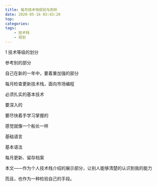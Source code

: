 ```yaml
---
title: 每月技术栈规划与剖析
date: 2020-05-16 03:43:28
top: 
categories:
tags:
	- 技术栈
	- 规划
---
```


1 技术等级的划分

参考别的部分

自己在新的一年中，要着重加强的部分

每月检查更新技术栈，面向市场编程

必须扎实的基本技术

要深入的

要尽快着手学习掌握的

感觉就像一个船长一样



基础语言

基本语法

每月更新、留存档案





本文——作为个人技术栈介绍的展示部分，让别人能够清楚的认识到我的能力

而且，也作为一种检验自己的手段。